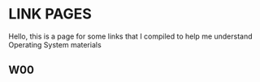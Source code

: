 # LINK PAGES

Hello, this is a page for some links that I compiled 
to help me understand Operating System materials
## W00

